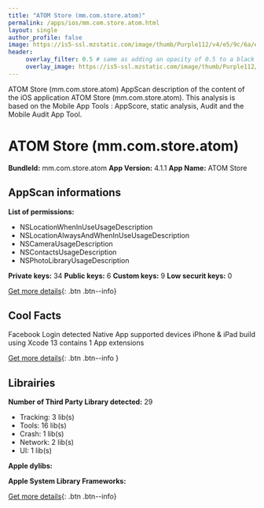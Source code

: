 ```yaml
---
title: "ATOM Store (mm.com.store.atom)"
permalink: /apps/ios/mm.com.store.atom.html
layout: single
author_profile: false
image: https://is5-ssl.mzstatic.com/image/thumb/Purple112/v4/e5/9c/6a/e59c6ae1-8ae1-28a9-416b-c25b917e5b54/AppIcon-0-0-1x_U007emarketing-0-0-0-7-0-0-sRGB-0-0-0-GLES2_U002c0-512MB-85-220-0-0.png/512x512bb.jpg
header: 
     overlay_filter: 0.5 # same as adding an opacity of 0.5 to a black background
     overlay_image: https://is5-ssl.mzstatic.com/image/thumb/Purple112/v4/e5/9c/6a/e59c6ae1-8ae1-28a9-416b-c25b917e5b54/AppIcon-0-0-1x_U007emarketing-0-0-0-7-0-0-sRGB-0-0-0-GLES2_U002c0-512MB-85-220-0-0.png/512x512bb.jpg
---
```

ATOM Store (mm.com.store.atom) AppScan description of the content of the iOS application ATOM Store (mm.com.store.atom). This analysis is based on the Mobile App Tools : AppScore, static analysis, Audit and the Mobile Audit App Tool.

# ATOM Store (mm.com.store.atom)

**BundleId:** mm.com.store.atom
**App Version:** 4.1.1
**App Name:** ATOM Store


## AppScan informations 

**List of permissions:** 
- NSLocationWhenInUseUsageDescription
- NSLocationAlwaysAndWhenInUseUsageDescription
- NSCameraUsageDescription
- NSContactsUsageDescription
- NSPhotoLibraryUsageDescription
  
  
**Private keys:** 34
**Public keys:** 6
**Custom keys:** 9
**Low securit keys:** 0
  
[Get more details](/pricing.html){: .btn .btn--info}

## Cool Facts

Facebook Login detected
Native App
supported devices iPhone & iPad
build using Xcode 13
contains 1 App extensions
  
[Get more details](/pricing.html){: .btn .btn--info }

## Librairies 
**Number of Third Party Library detected:** 29
- Tracking: 3 lib(s)
- Tools: 16 lib(s)
- Crash: 1 lib(s)
- Network: 2 lib(s)
- UI: 1 lib(s)


**Apple dylibs:**


**Apple System Library Frameworks:**


  
[Get more details](/pricing.html){: .btn .btn--info}

